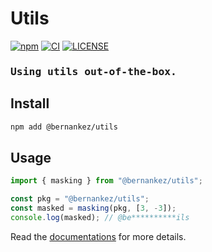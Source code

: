 # Utils

[![npm](https://img.shields.io/npm/v/@bernankez/utils?color=red&label=npm)](https://www.npmjs.com/package/@bernankez/utils)
[![CI](https://github.com/Bernankez/utils/workflows/CI/badge.svg)](https://github.com/Bernankez/utils/actions)
[![LICENSE](https://shields.io/github/license/Bernankez/utils)](https://github.com/Bernankez/utils/blob/master/LICENSE)

<h3>
  <samp>
    Using utils out-of-the-box.
  </samp>
</h3>

## Install

```bash
npm add @bernankez/utils
```

## Usage

```ts
import { masking } from "@bernankez/utils";

const pkg = "@bernankez/utils";
const masked = masking(pkg, [3, -3]);
console.log(masked); // @be**********ils
```

Read the [documentations](https://utils.keke.cc) for more details.